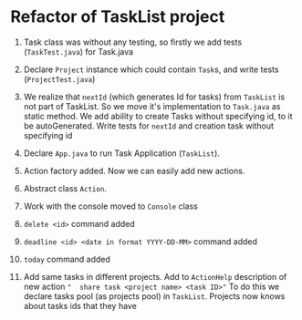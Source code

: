 # Refactor of TaskList project

1. Task class was without any testing, so firstly we add tests (`TaskTest.java`) for Task.java

1. Declare `Project` instance which could contain `Task`s, and write tests (`ProjectTest.java`)

1. We realize that `nextId` (which generates Id for tasks) from `TaskList` is not part of TaskList. So we move it's implementation to `Task.java` as static method. We add ability to create Tasks without specifying id, to it be autoGenerated. Write tests for `nextId` and creation task without specifying id

1. Declare `App.java` to run Task Application (`TaskList`).

1. Action factory added. Now we can easily add new actions.

1. Abstract class `Action`.

1. Work with the console moved to `Console` class

1. `delete <id>` command added

1. `deadline <id> <date in format YYYY-DD-MM>` command added

1. `today` command added

1. Add same tasks in different projects. Add to `ActionHelp` description of new action `"  share task <project name> <task ID>"`
To do this we declare tasks pool (as projects pool) in `TaskList`. Projects now knows about tasks ids that they have